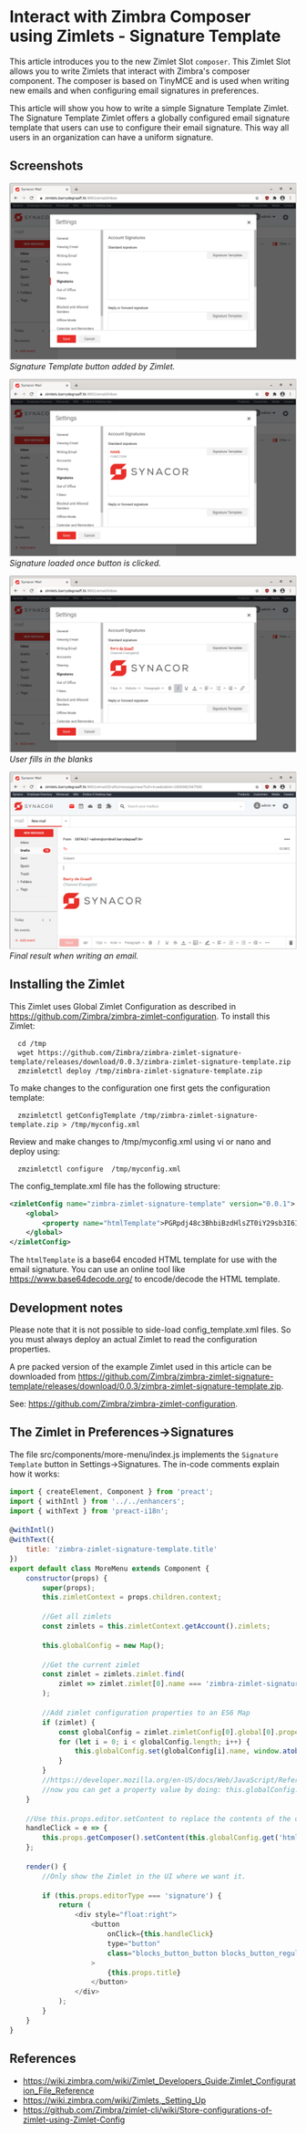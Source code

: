 # Interact with Zimbra Composer using Zimlets - Signature Template

This article introduces you to the new Zimlet Slot `composer`. This Zimlet Slot allows you to write Zimlets that interact with Zimbra's composer component. The composer is based on TinyMCE and is used when writing new emails and when configuring email signatures in preferences.

This article will show you how to write a simple Signature Template Zimlet. The Signature Template Zimlet offers a globally configured email signature template that users can use to configure their email signature. This way all users in an organization can have a uniform signature.

## Screenshots

![](screenshots/1-signature-zimlet.png)
*Signature Template button added by Zimlet.*

![](screenshots/2-signature-loaded.png)
*Signature loaded once button is clicked.*

![](screenshots/3-customized.png)
*User fills in the blanks*

![](screenshots/4-final-result.png)
*Final result when writing an email.*


## Installing the Zimlet

This Zimlet uses Global Zimlet Configuration as described in https://github.com/Zimbra/zimbra-zimlet-configuration. To install this Zimlet:

      cd /tmp
      wget https://github.com/Zimbra/zimbra-zimlet-signature-template/releases/download/0.0.3/zimbra-zimlet-signature-template.zip
      zmzimletctl deploy /tmp/zimbra-zimlet-signature-template.zip

To make changes to the configuration one first gets the configuration template:

      zmzimletctl getConfigTemplate /tmp/zimbra-zimlet-signature-template.zip > /tmp/myconfig.xml

Review and make changes to /tmp/myconfig.xml using vi or nano and deploy using:

      zmzimletctl configure  /tmp/myconfig.xml

The config_template.xml file has the following structure:

```xml
<zimletConfig name="zimbra-zimlet-signature-template" version="0.0.1">
    <global>
        <property name="htmlTemplate">PGRpdj48c3BhbiBzdHlsZT0iY29sb3I6ICNlMDNlMmQ7Ij48c3Ryb25nPk5BTUU8L3N0cm9uZz48L3NwYW4+PC9kaXY+PGRpdj48ZW0+PHNwYW4gc3R5bGU9ImNvbG9yOiAjN2U4YzhkOyI+RlVOQ1RJT048L3NwYW4+PC9lbT48YnIvPjxici8+PGltZyBzcmM9Imh0dHBzOi8vczIyLnE0Y2RuLmNvbS80NzYzMjUxMzcvZmlsZXMvZGVzaWduL3N5bmFjb3ItbG9nby0yMDE2LXJnYi5wbmciPjwvaW1nPjwvZGl2Pgo=</property>
    </global>
</zimletConfig>

```

The `htmlTemplate` is a base64 encoded HTML template for use with the email signature. You can use an online tool like https://www.base64decode.org/ to encode/decode the HTML template.

## Development notes

Please note that it is not possible to side-load config_template.xml files. So you must always deploy an actual Zimlet to read the configuration properties.

A pre packed version of the example Zimlet used in this article can be downloaded from 
https://github.com/Zimbra/zimbra-zimlet-signature-template/releases/download/0.0.3/zimbra-zimlet-signature-template.zip.

See: https://github.com/Zimbra/zimbra-zimlet-configuration.

## The Zimlet in Preferences->Signatures

The file src/components/more-menu/index.js implements the `Signature Template` button in Settings->Signatures. The in-code comments explain how it works:

```javascript
import { createElement, Component } from 'preact';
import { withIntl } from '../../enhancers';
import { withText } from 'preact-i18n';

@withIntl()
@withText({
	title: 'zimbra-zimlet-signature-template.title'
})
export default class MoreMenu extends Component {
	constructor(props) {
		super(props);
		this.zimletContext = props.children.context;

		//Get all zimlets
		const zimlets = this.zimletContext.getAccount().zimlets;

		this.globalConfig = new Map();

		//Get the current zimlet
		const zimlet = zimlets.zimlet.find(
			zimlet => zimlet.zimlet[0].name === 'zimbra-zimlet-signature-template'
		);

		//Add zimlet configuration properties to an ES6 Map
		if (zimlet) {
			const globalConfig = zimlet.zimletConfig[0].global[0].property || [];
			for (let i = 0; i < globalConfig.length; i++) {
				this.globalConfig.set(globalConfig[i].name, window.atob(globalConfig[i].content));
			}
		}
		//https://developer.mozilla.org/en-US/docs/Web/JavaScript/Reference/Global_Objects/Map
		//now you can get a property value by doing: this.globalConfig.get('name-of-property')
	}

	//Use this.props.editor.setContent to replace the contents of the composer textarea
	handleClick = e => {
		this.props.getComposer().setContent(this.globalConfig.get('htmlTemplate'));
	};

	render() {
		//Only show the Zimlet in the UI where we want it.

		if (this.props.editorType === 'signature') {
			return (
				<div style="float:right">
					<button
						onClick={this.handleClick}
						type="button"
						class="blocks_button_button blocks_button_regular zimbra-client_settings_subsectionBodyButton"
					>
						{this.props.title}
					</button>
				</div>
			);
		}
	}
}
```

## References

- https://wiki.zimbra.com/wiki/Zimlet_Developers_Guide:Zimlet_Configuration_File_Reference
- https://wiki.zimbra.com/wiki/Zimlets,_Setting_Up
- https://github.com/Zimbra/zimlet-cli/wiki/Store-configurations-of-zimlet-using-Zimlet-Config
